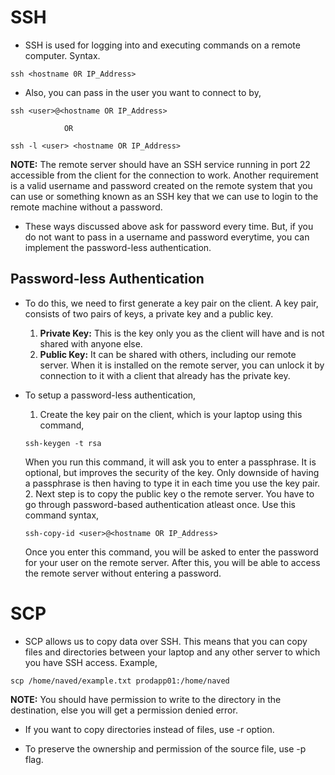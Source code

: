 # SSH #

* SSH is used for logging into and executing commands on a remote computer. Syntax.

```
ssh <hostname 0R IP_Address>
```

* Also, you can pass in the user you want to connect to by,

```
ssh <user>@<hostname OR IP_Address>

            OR

ssh -l <user> <hostname OR IP_Address>
```

<b>NOTE:</b> The remote server should have an SSH service running in port 22 accessible from the client for the connection to work. Another requirement is a valid username and password created on the remote system that you can use or something known as an SSH key that we can use to login to the remote machine without a password. 

* These ways discussed above ask for password every time. But, if you do not want to pass in a username and password everytime, you can implement the password-less authentication. 

## Password-less Authentication ##

* To do this, we need to first generate a key pair on the client. A key pair, consists of two pairs of keys, a private key and a public key. 

   1. <b>Private Key:</b> This is the key only you as the client will have and is not shared with anyone else. 
   2. <b>Public Key:</b> It can be shared with others, including our remote server. When it is installed on the remote server, you can unlock it by connection to it with a client that already has the private key. 


* To setup a password-less authentication, 

   1. Create the key pair on the client, which is your laptop using this command,
   ```
   ssh-keygen -t rsa
   ```
   When you run this command, it will ask you to enter a passphrase. It is optional, but improves the security of the key. Only downside of having a passphrase is then having to type it in each time you use the key pair. 
   2. Next step is to copy the public key o the remote server. You have to go through password-based authentication atleast once. Use this command syntax,
   ```
   ssh-copy-id <user>@<hostname OR IP_Address>
   ```
   Once you enter this command, you will be asked to enter the password for your user on the remote server. After this, you will be able to access the remote server without entering a password. 



# SCP #

* SCP allows us to copy data over SSH. This means that you can copy files and directories between your laptop and any other server to which you have SSH access. Example,

```
scp /home/naved/example.txt prodapp01:/home/naved
```
<b>NOTE:</b> You should have permission to write to the directory in the destination, else you will get a permission denied error. 

* If you want to copy directories instead of files, use -r option. 

* To preserve the ownership and permission of the source file, use -p flag. 
